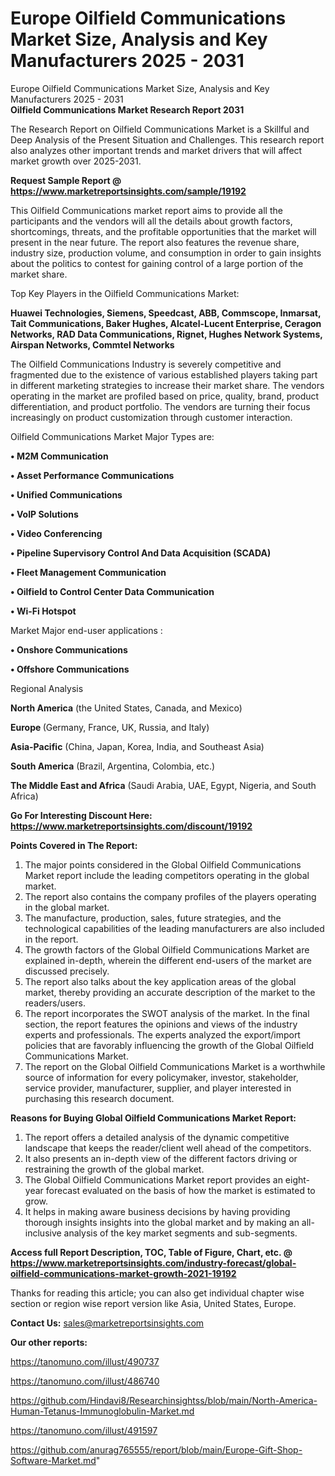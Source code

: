 # Europe Oilfield Communications Market Size, Analysis and Key Manufacturers 2025 - 2031
Europe Oilfield Communications Market Size, Analysis and Key Manufacturers 2025 - 2031  
<strong>Oilfield Communications Market Research Report 2031</strong>

The Research Report on Oilfield Communications Market is a Skillful and Deep Analysis of the Present Situation and Challenges. This research report also analyzes other important trends and market drivers that will affect market growth over 2025-2031.

<strong>Request Sample Report @ <a href=https://www.marketreportsinsights.com/sample/19192>https://www.marketreportsinsights.com/sample/19192</a></strong>

This Oilfield Communications market report aims to provide all the participants and the vendors will all the details about growth factors, shortcomings, threats, and the profitable opportunities that the market will present in the near future. The report also features the revenue share, industry size, production volume, and consumption in order to gain insights about the politics to contest for gaining control of a large portion of the market share.

Top Key Players in the Oilfield Communications Market:

<strong>Huawei Technologies, Siemens, Speedcast, ABB, Commscope, Inmarsat, Tait Communications, Baker Hughes, Alcatel-Lucent Enterprise, Ceragon Networks, RAD Data Communications, Rignet, Hughes Network Systems, Airspan Networks, Commtel Networks</strong>

The Oilfield Communications Industry is severely competitive and fragmented due to the existence of various established players taking part in different marketing strategies to increase their market share. The vendors operating in the market are profiled based on price, quality, brand, product differentiation, and product portfolio. The vendors are turning their focus increasingly on product customization through customer interaction.

Oilfield Communications Market Major Types are:

<strong>• M2M Communication

• Asset Performance Communications

• Unified Communications

• VoIP Solutions

• Video Conferencing

• Pipeline Supervisory Control And Data Acquisition (SCADA)

• Fleet Management Communication

• Oilfield to Control Center Data Communication

• Wi-Fi Hotspot</strong>

Market Major end-user applications :

<strong>• Onshore Communications

• Offshore Communications</strong>

Regional Analysis

</u><strong><b>North America</b></strong> (the United States, Canada, and Mexico)

<strong><b>Europe </b></strong>(Germany, France, UK, Russia, and Italy)

<strong><b>Asia-Pacific</b></strong> (China, Japan, Korea, India, and Southeast Asia)

<strong><b>South America</b></strong> (Brazil, Argentina, Colombia, etc.)

<strong><b>The Middle East and Africa</b></strong> (Saudi Arabia, UAE, Egypt, Nigeria, and South Africa)

<strong>Go For Interesting Discount Here: <a href=https://www.marketreportsinsights.com/discount/19192>https://www.marketreportsinsights.com/discount/19192</a></strong>

<strong>Points Covered in The Report:</strong>
<ol>
  <li>The major points considered in the Global Oilfield Communications Market report include the leading competitors operating in the global market.</li>
  <li>The report also contains the company profiles of the players operating in the global market.</li>
  <li>The manufacture, production, sales, future strategies, and the technological capabilities of the leading manufacturers are also included in the report.</li>
  <li>The growth factors of the Global Oilfield Communications Market are explained in-depth, wherein the different end-users of the market are discussed precisely.</li>
  <li>The report also talks about the key application areas of the global market, thereby providing an accurate description of the market to the readers/users.</li>
  <li>The report incorporates the SWOT analysis of the market. In the final section, the report features the opinions and views of the industry experts and professionals. The experts analyzed the export/import policies that are favorably influencing the growth of the Global Oilfield Communications Market.</li>
  <li>The report on the Global Oilfield Communications Market is a worthwhile source of information for every policymaker, investor, stakeholder, service provider, manufacturer, supplier, and player interested in purchasing this research document.</li>
</ol>
<strong>Reasons for Buying Global Oilfield Communications Market Report:</strong>

<ol>
  <li>The report offers a detailed analysis of the dynamic competitive landscape that keeps the reader/client well ahead of the competitors.</li>
  <li>It also presents an in-depth view of the different factors driving or restraining the growth of the global market.</li>
  <li>The Global Oilfield Communications Market report provides an eight-year forecast evaluated on the basis of how the market is estimated to grow.</li>
  <li>It helps in making aware business decisions by having providing thorough insights insights into the global market and by making an all-inclusive analysis of the key market segments and sub-segments.</li>
</ol>
<strong>Access full Report Description, TOC, Table of Figure, Chart, etc. @ <a href=https://www.marketreportsinsights.com/industry-forecast/global-oilfield-communications-market-growth-2021-19192>https://www.marketreportsinsights.com/industry-forecast/global-oilfield-communications-market-growth-2021-19192</a></strong>


Thanks for reading this article; you can also get individual chapter wise section or region wise report version like Asia, United States, Europe.

<strong>Contact Us:</strong>
sales@marketreportsinsights.com

<strong>Our other reports:</strong>

<a href=https://tanomuno.com/illust/490737>https://tanomuno.com/illust/490737</a>

<a href=https://tanomuno.com/illust/486740>https://tanomuno.com/illust/486740</a>

<a href=https://github.com/Hindavi8/Researchinsightss/blob/main/North-America-Human-Tetanus-Immunoglobulin-Market.md>https://github.com/Hindavi8/Researchinsightss/blob/main/North-America-Human-Tetanus-Immunoglobulin-Market.md</a>

<a href=https://tanomuno.com/illust/491597>https://tanomuno.com/illust/491597</a>

<a href=https://github.com/anurag765555/report/blob/main/Europe-Gift-Shop-Software-Market.md>https://github.com/anurag765555/report/blob/main/Europe-Gift-Shop-Software-Market.md</a>"
